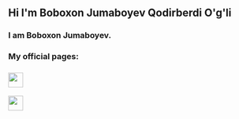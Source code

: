 ## Hi I'm Boboxon Jumaboyev Qodirberdi O'g'li
<h3> I am Boboxon Jumaboyev. </h3>
<h3>My official pages:</h3>
<h3> <a href="https://t.me//Boboxon_Jumaboyev"><img src="https://upload.wikimedia.org/wikipedia/commons/thumb/8/82/Telegram_logo.svg/2048px-Telegram_logo.svg.png", height=30px, widht=30px></a></h3>
<a href="https://instagram.com/jumaboyev._.oo6"><img src="https://upload.wikimedia.org/wikipedia/commons/thumb/9/95/Instagram_logo_2022.svg/1200px-Instagram_logo_2022.svg.png", height=30px, widht=30px>
